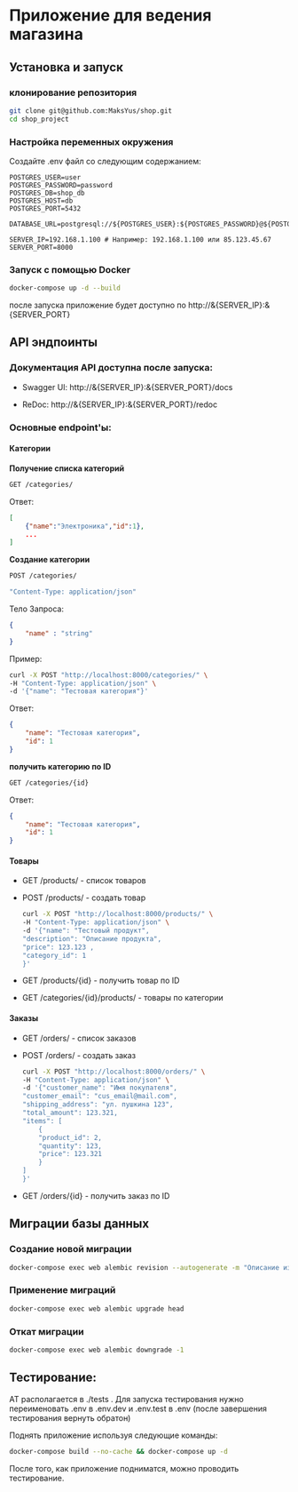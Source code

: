 # Приложение для ведения магазина
## Установка и запуск
### клонирование репозитория
```bash
git clone git@github.com:MaksYus/shop.git
cd shop_project
```
### Настройка переменных окружения
Создайте .env файл со следующим содержанием:
```
POSTGRES_USER=user
POSTGRES_PASSWORD=password
POSTGRES_DB=shop_db
POSTGRES_HOST=db
POSTGRES_PORT=5432

DATABASE_URL=postgresql://${POSTGRES_USER}:${POSTGRES_PASSWORD}@${POSTGRES_HOST}:${POSTGRES_PORT}/${POSTGRES_DB}

SERVER_IP=192.168.1.100 # Например: 192.168.1.100 или 85.123.45.67
SERVER_PORT=8000
```
### Запуск с помощью Docker
```bash
docker-compose up -d --build
```
после запуска приложение будет доступно по http://&{SERVER_IP}:&{SERVER_PORT}

## API эндпоинты
### Документация API доступна после запуска:

+ Swagger UI: http://&{SERVER_IP}:&{SERVER_PORT}/docs

+ ReDoc: http://&{SERVER_IP}:&{SERVER_PORT}/redoc

### Основные endpoint'ы:

#### Категории 

**Получение списка категорий**
``` bash
GET /categories/
```
Ответ:
```json
[
    {"name":"Электроника","id":1},
    ...
]
```

**Создание категории**  
```bash
POST /categories/

"Content-Type: application/json"
```
Тело Запроса:
```json
{
    "name" : "string"
}
```

Пример:
```bash
curl -X POST "http://localhost:8000/categories/" \
-H "Content-Type: application/json" \
-d '{"name": "Тестовая категория"}'
```

Ответ:
```json
{
    "name": "Тестовая категория",
    "id": 1
}
```

**получить категорию по ID**

```bash
GET /categories/{id}
```
Ответ:
```json
{
    "name": "Тестовая категория",
    "id": 1
}
```

#### Товары 

+ GET /products/ - список товаров

+ POST /products/ - создать товар

    ```bash
    curl -X POST "http://localhost:8000/products/" \
    -H "Content-Type: application/json" \
    -d '{"name": "Тестовый продукт",
    "description": "Описание продукта",
    "price": 123.123 ,
    "category_id": 1
    }'
    ```

+ GET /products/{id} - получить товар по ID

+ GET /categories/{id}/products/ - товары по категории

#### Заказы
+ GET /orders/ - список заказов

+ POST /orders/ - создать заказ
    ```bash
    curl -X POST "http://localhost:8000/orders/" \
    -H "Content-Type: application/json" \
    -d '{"customer_name": "Имя покупателя",
    "customer_email": "cus_email@mail.com",
    "shipping_address": "ул. пушкина 123",
    "total_amount": 123.321,
    "items": [
        {
        "product_id": 2,
        "quantity": 123,
        "price": 123.321
        }
    ]
    }'
    ```

+ GET /orders/{id} - получить заказ по ID

## Миграции базы данных
### Создание новой миграции
```bash
docker-compose exec web alembic revision --autogenerate -m "Описание изменений"
```
### Применение миграций
```bash
docker-compose exec web alembic upgrade head
```
### Откат миграции
```bash
docker-compose exec web alembic downgrade -1
```


## Тестирование:

АТ располагается в ./tests . Для запуска тестирования нужно переименовать .env в .env.dev и
.env.test в .env (после завершения тестирования вернуть обратон)

Поднять приложение используя следующие команды:
```bash
docker-compose build --no-cache && docker-compose up -d
```
После того, как приложение подниматся, можно проводить тестирование.